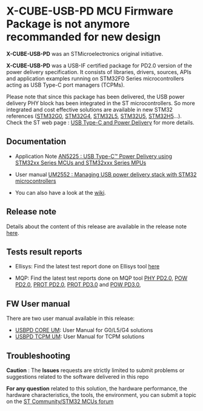 # X-CUBE-USB-PD MCU Firmware Package is not anymore recommanded for new design

**X-CUBE-USB-PD** was an STMicroelectronics original initiative.

**X-CUBE-USB-PD** was a USB-IF certified package for PD2.0 version of the power delivery specification. It consists of libraries, drivers, sources, APIs and application examples running on STM32F0 Series microcontrollers acting as USB Type-C port managers (TCPMs).

Please note that since this package has been delivered, the USB power delivery PHY block has been integrated in the ST microcontrollers.
So more integrated and cost effective solutions are available in new STM32 references ([STM32G0](https://www.st.com/en/microcontrollers-microprocessors/stm32g0-series.html), [STM32G4](https://www.st.com/en/microcontrollers-microprocessors/stm32g4-series.html), [STM32L5](https://www.st.com/en/microcontrollers-microprocessors/stm32l5-series.html), [STM32U5](https://www.st.com/en/microcontrollers-microprocessors/stm32u5-series.html), [STM32H5](https://www.st.com/en/microcontrollers-microprocessors/stm32h5-series.html)...).
Check the ST web page : [USB Type-C and Power Delivery](https://www.st.com/content/st_com/en/ecosystems/stm32-usb-c.html) for more details.

## Documentation
 * Application Note [AN5225 : USB Type-C™ Power Delivery using STM32xx Series MCUs and STM32xxx
Series MPUs](https://www.st.com/content/ccc/resource/technical/document/application_note/group1/38/94/1d/41/0e/ba/49/21/DM00536349/files/DM00536349.pdf/jcr:content/translations/en.DM00536349.pdf)
 
 * User manual [UM2552 : Managing USB power delivery stack with STM32 microcontrollers](https://www.st.com/content/ccc/resource/technical/document/user_manual/group1/aa/15/14/5d/f5/b8/4a/fc/DM00598101/files/DM00598101.pdf/jcr:content/translations/en.DM00598101.pdf)

* You can also have a look at the [wiki](https://wiki.st.com/stm32mcu/index.php?title=Introduction_to_USB_Power_Delivery_with_STM32&sfr=stm32mcu).

## Release note
Details about the content of this release are available in the release note [here](https://htmlpreview.github.io/?https://github.com/STMicroelectronics/x-cube-usb-pd/blob/master/Release_Notes.html).

## Tests result reports
* Ellisys: Find the latest test report done on Ellisys tool [here](https://htmlpreview.github.io/?https://github.com/STMicroelectronics/x-cube-usb-pd/blob/master/Documentation/TestResults/Ellisys/x-cube-usbpd-3.1.0%20-%20USB%20Compliance%20Report.html)

* MQP: Find the latest test reports done on MQP tool [PHY PD2.0](https://htmlpreview.github.io/?https://github.com/STMicroelectronics/x-cube-usb-pd/blob/master/Documentation/TestResults/MQP/MQP_EVAL_FUSB307_DRP_STM32F072RB-Nucleo_EVAL_FUSB307_DRP-iarPHY2_20_2_2020_15_49_2.htm), [POW PD2.0](https://htmlpreview.github.io/?https://github.com/STMicroelectronics/x-cube-usb-pd/blob/master/Documentation/TestResults/MQP/MQP_EVAL_FUSB307_DRP_STM32F072RB-Nucleo_EVAL_FUSB307_DRP-iarPOW2_20_2_2020_15_58_5.htm), [PROT PD2.0](https://htmlpreview.github.io/?https://github.com/STMicroelectronics/x-cube-usb-pd/blob/master/Documentation/TestResults/MQP/MQP_EVAL_FUSB307_DRP_STM32F072RB-Nucleo_EVAL_FUSB307_DRP-iarPRO2_20_2_2020_15_54_9.htm), [PROT PD3.0](https://htmlpreview.github.io/?https://github.com/STMicroelectronics/x-cube-usb-pd/blob/master/Documentation/TestResults/MQP/MQP_EVAL_FUSB307_DRP_STM32F072RB-Nucleo_EVAL_FUSB307_DRP-iarPRO3_20_2_2020_16_0_29.htm) and [POW PD3.0](https://htmlpreview.github.io/?https://github.com/STMicroelectronics/x-cube-usb-pd/blob/master/Documentation/TestResults/MQP/MQP_EVAL_FUSB307_DRP_STM32F072RB-Nucleo_EVAL_FUSB307_DRP-iarPOW3_20_2_2020_16_7_41.htm), 

## FW User manual

There are two user manual available in this release:
* [USBPD CORE UM](https://github.com/STMicroelectronics/x-cube-usb-pd/blob/master/Documentation/USBPD_CORE_RELEASE_User_Manual.chm): User Manual for G0/L5/G4 solutions
* [USBPD TCPM UM](https://github.com/STMicroelectronics/x-cube-usb-pd/blob/master/Documentation/USBPD_CORE_TCPM_RELEASE_User_Manual.chm): User Manual for TCPM solutions

## Troubleshooting

**Caution** : The **Issues** requests are strictly limited to submit problems or suggestions related to the software delivered in this repo 

**For any question** related to this solution, the hardware performance, the hardware characteristics, the tools, the environment, you can submit a topic on the [ST Community/STM32 MCUs forum](http://community.st.com/t5/stm32-mcus-embedded-software/bd-p/mcu-embedded-software-forum)
